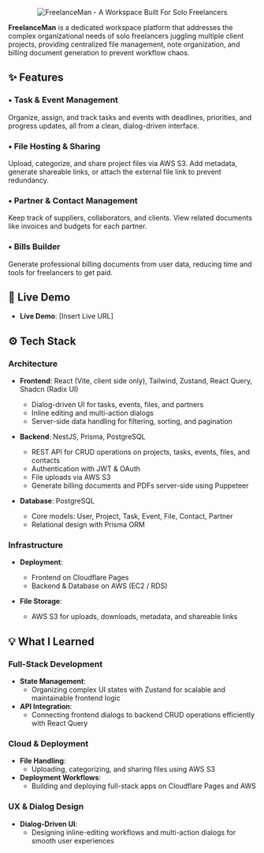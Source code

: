 <p align="center">
    <img src="https://ik.imagekit.io/freelanceman/github/flm-readme-header.png?updatedAt=1756222222054" alt="FreelanceMan - A Workspace Built For Solo Freelancers" />
</p>

__FreelanceMan__ is a dedicated workspace platform that addresses the complex organizational needs of solo freelancers juggling multiple client projects, providing centralized file management, note organization, and billing document generation to prevent workflow chaos.

## ✨ Features

### • Task & Event Management
Organize, assign, and track tasks and events with deadlines, priorities, and progress updates, all from a clean, dialog-driven interface.

### • File Hosting & Sharing
Upload, categorize, and share project files via AWS S3. Add metadata, generate shareable links, or attach the external file link to prevent redundancy.

### • Partner & Contact Management
Keep track of suppliers, collaborators, and clients. View related documents like invoices and budgets for each partner.

### • Bills Builder
Generate professional billing documents from user data, reducing time and tools for freelancers to get paid.

## 📱 Live Demo

- **Live Demo**: [Insert Live URL]

## ⚙️ Tech Stack

### Architecture
- __Frontend__: React (Vite, client side only), Tailwind, Zustand, React Query, Shadcn (Radix UI)  
  - Dialog-driven UI for tasks, events, files, and partners  
  - Inline editing and multi-action dialogs  
  - Server-side data handling for filtering, sorting, and pagination  

- __Backend__: NestJS, Prisma, PostgreSQL  
  - REST API for CRUD operations on projects, tasks, events, files, and contacts  
  - Authentication with JWT & OAuth  
  - File uploads via AWS S3  
  - Generate billing documents and PDFs server-side using Puppeteer

- __Database__: PostgreSQL  
  - Core models: User, Project, Task, Event, File, Contact, Partner  
  - Relational design with Prisma ORM  

### Infrastructure
- __Deployment__:  
  - Frontend on Cloudflare Pages  
  - Backend & Database on AWS (EC2 / RDS)  

- __File Storage__:  
  - AWS S3 for uploads, downloads, metadata, and shareable links  

## 💡 What I Learned
### Full-Stack Development
- __State Management__:  
    - Organizing complex UI states with Zustand for scalable and maintainable frontend logic  
- __API Integration__:  
    - Connecting frontend dialogs to backend CRUD operations efficiently with React Query  

### Cloud & Deployment
- __File Handling__:  
    - Uploading, categorizing, and sharing files using AWS S3  
- __Deployment Workflows__:  
    - Building and deploying full-stack apps on Cloudflare Pages and AWS  

### UX & Dialog Design
- __Dialog-Driven UI__:  
    - Designing inline-editing workflows and multi-action dialogs for smooth user experiences  

